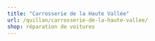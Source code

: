 ```yaml
---
title: "Carrosserie de la Haute Vallée"
url: /quillan/carrosserie-de-la-haute-vallee/
shop: réparation de voitures
---
```

